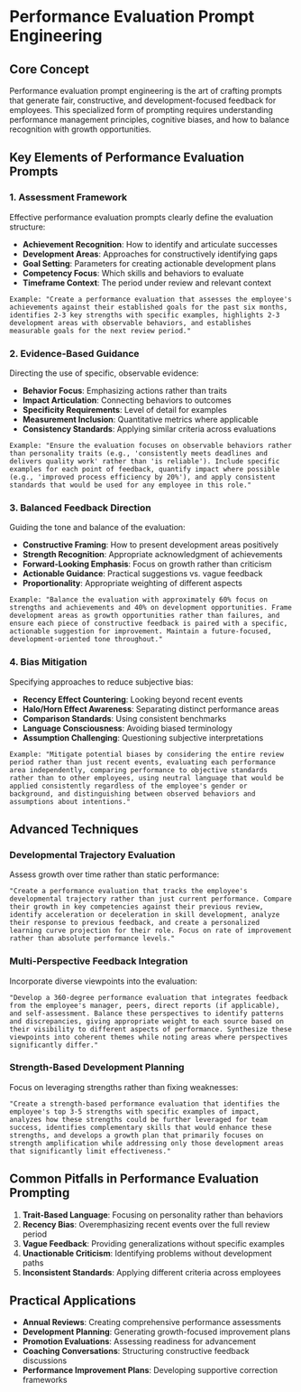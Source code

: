 # Performance Evaluation Prompt Engineering

## Core Concept

Performance evaluation prompt engineering is the art of crafting prompts that generate fair, constructive, and development-focused feedback for employees. This specialized form of prompting requires understanding performance management principles, cognitive biases, and how to balance recognition with growth opportunities.

## Key Elements of Performance Evaluation Prompts

### 1. Assessment Framework

Effective performance evaluation prompts clearly define the evaluation structure:

- **Achievement Recognition**: How to identify and articulate successes
- **Development Areas**: Approaches for constructively identifying gaps
- **Goal Setting**: Parameters for creating actionable development plans
- **Competency Focus**: Which skills and behaviors to evaluate
- **Timeframe Context**: The period under review and relevant context

```
Example: "Create a performance evaluation that assesses the employee's achievements against their established goals for the past six months, identifies 2-3 key strengths with specific examples, highlights 2-3 development areas with observable behaviors, and establishes measurable goals for the next review period."
```

### 2. Evidence-Based Guidance

Directing the use of specific, observable evidence:

- **Behavior Focus**: Emphasizing actions rather than traits
- **Impact Articulation**: Connecting behaviors to outcomes
- **Specificity Requirements**: Level of detail for examples
- **Measurement Inclusion**: Quantitative metrics where applicable
- **Consistency Standards**: Applying similar criteria across evaluations

```
Example: "Ensure the evaluation focuses on observable behaviors rather than personality traits (e.g., 'consistently meets deadlines and delivers quality work' rather than 'is reliable'). Include specific examples for each point of feedback, quantify impact where possible (e.g., 'improved process efficiency by 20%'), and apply consistent standards that would be used for any employee in this role."
```

### 3. Balanced Feedback Direction

Guiding the tone and balance of the evaluation:

- **Constructive Framing**: How to present development areas positively
- **Strength Recognition**: Appropriate acknowledgment of achievements
- **Forward-Looking Emphasis**: Focus on growth rather than criticism
- **Actionable Guidance**: Practical suggestions vs. vague feedback
- **Proportionality**: Appropriate weighting of different aspects

```
Example: "Balance the evaluation with approximately 60% focus on strengths and achievements and 40% on development opportunities. Frame development areas as growth opportunities rather than failures, and ensure each piece of constructive feedback is paired with a specific, actionable suggestion for improvement. Maintain a future-focused, development-oriented tone throughout."
```

### 4. Bias Mitigation

Specifying approaches to reduce subjective bias:

- **Recency Effect Countering**: Looking beyond recent events
- **Halo/Horn Effect Awareness**: Separating distinct performance areas
- **Comparison Standards**: Using consistent benchmarks
- **Language Consciousness**: Avoiding biased terminology
- **Assumption Challenging**: Questioning subjective interpretations

```
Example: "Mitigate potential biases by considering the entire review period rather than just recent events, evaluating each performance area independently, comparing performance to objective standards rather than to other employees, using neutral language that would be applied consistently regardless of the employee's gender or background, and distinguishing between observed behaviors and assumptions about intentions."
```

## Advanced Techniques

### Developmental Trajectory Evaluation

Assess growth over time rather than static performance:

```
"Create a performance evaluation that tracks the employee's developmental trajectory rather than just current performance. Compare their growth in key competencies against their previous review, identify acceleration or deceleration in skill development, analyze their response to previous feedback, and create a personalized learning curve projection for their role. Focus on rate of improvement rather than absolute performance levels."
```

### Multi-Perspective Feedback Integration

Incorporate diverse viewpoints into the evaluation:

```
"Develop a 360-degree performance evaluation that integrates feedback from the employee's manager, peers, direct reports (if applicable), and self-assessment. Balance these perspectives to identify patterns and discrepancies, giving appropriate weight to each source based on their visibility to different aspects of performance. Synthesize these viewpoints into coherent themes while noting areas where perspectives significantly differ."
```

### Strength-Based Development Planning

Focus on leveraging strengths rather than fixing weaknesses:

```
"Create a strength-based performance evaluation that identifies the employee's top 3-5 strengths with specific examples of impact, analyzes how these strengths could be further leveraged for team success, identifies complementary skills that would enhance these strengths, and develops a growth plan that primarily focuses on strength amplification while addressing only those development areas that significantly limit effectiveness."
```

## Common Pitfalls in Performance Evaluation Prompting

1. **Trait-Based Language**: Focusing on personality rather than behaviors
2. **Recency Bias**: Overemphasizing recent events over the full review period
3. **Vague Feedback**: Providing generalizations without specific examples
4. **Unactionable Criticism**: Identifying problems without development paths
5. **Inconsistent Standards**: Applying different criteria across employees

## Practical Applications

- **Annual Reviews**: Creating comprehensive performance assessments
- **Development Planning**: Generating growth-focused improvement plans
- **Promotion Evaluations**: Assessing readiness for advancement
- **Coaching Conversations**: Structuring constructive feedback discussions
- **Performance Improvement Plans**: Developing supportive correction frameworks
